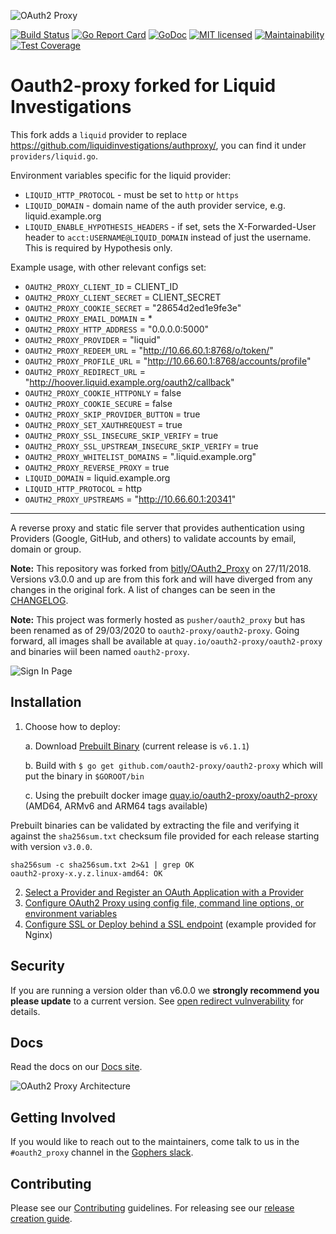 ![OAuth2 Proxy](/docs/logos/OAuth2_Proxy_horizontal.svg)

[![Build Status](https://secure.travis-ci.org/oauth2-proxy/oauth2-proxy.svg?branch=master)](http://travis-ci.org/oauth2-proxy/oauth2-proxy)
[![Go Report Card](https://goreportcard.com/badge/github.com/oauth2-proxy/oauth2-proxy)](https://goreportcard.com/report/github.com/oauth2-proxy/oauth2-proxy)
[![GoDoc](https://godoc.org/github.com/oauth2-proxy/oauth2-proxy?status.svg)](https://godoc.org/github.com/oauth2-proxy/oauth2-proxy)
[![MIT licensed](https://img.shields.io/badge/license-MIT-blue.svg)](./LICENSE)
[![Maintainability](https://api.codeclimate.com/v1/badges/a58ff79407212e2beacb/maintainability)](https://codeclimate.com/github/oauth2-proxy/oauth2-proxy/maintainability)
[![Test Coverage](https://api.codeclimate.com/v1/badges/a58ff79407212e2beacb/test_coverage)](https://codeclimate.com/github/oauth2-proxy/oauth2-proxy/test_coverage)

# Oauth2-proxy forked for Liquid Investigations

This fork adds a `liquid` provider to replace <https://github.com/liquidinvestigations/authproxy/>, you can find it under `providers/liquid.go`.

Environment variables specific for the liquid provider:

- `LIQUID_HTTP_PROTOCOL` - must be set to `http` or `https`
- `LIQUID_DOMAIN` - domain name of the auth provider service, e.g. liquid.example.org 
- `LIQUID_ENABLE_HYPOTHESIS_HEADERS` - if set, sets the X-Forwarded-User header to `acct:USERNAME@LIQUID_DOMAIN` instead of just the username. This is required by Hypothesis only.

Example usage, with other relevant configs set:


- `OAUTH2_PROXY_CLIENT_ID` = CLIENT_ID
- `OAUTH2_PROXY_CLIENT_SECRET` = CLIENT_SECRET
- `OAUTH2_PROXY_COOKIE_SECRET` = "28654d2ed1e9fe3e"
- `OAUTH2_PROXY_EMAIL_DOMAIN` = *
- `OAUTH2_PROXY_HTTP_ADDRESS` = "0.0.0.0:5000"
- `OAUTH2_PROXY_PROVIDER` = "liquid"
- `OAUTH2_PROXY_REDEEM_URL` = "http://10.66.60.1:8768/o/token/"
- `OAUTH2_PROXY_PROFILE_URL` = "http://10.66.60.1:8768/accounts/profile"
- `OAUTH2_PROXY_REDIRECT_URL` = "http://hoover.liquid.example.org/oauth2/callback"
- `OAUTH2_PROXY_COOKIE_HTTPONLY` = false
- `OAUTH2_PROXY_COOKIE_SECURE` = false
- `OAUTH2_PROXY_SKIP_PROVIDER_BUTTON` = true
- `OAUTH2_PROXY_SET_XAUTHREQUEST` = true
- `OAUTH2_PROXY_SSL_INSECURE_SKIP_VERIFY` = true
- `OAUTH2_PROXY_SSL_UPSTREAM_INSECURE_SKIP_VERIFY` = true
- `OAUTH2_PROXY_WHITELIST_DOMAINS` = ".liquid.example.org"
- `OAUTH2_PROXY_REVERSE_PROXY` = true
- `LIQUID_DOMAIN` = liquid.example.org
- `LIQUID_HTTP_PROTOCOL` = http
- `OAUTH2_PROXY_UPSTREAMS` = "http://10.66.60.1:20341"

---


A reverse proxy and static file server that provides authentication using Providers (Google, GitHub, and others)
to validate accounts by email, domain or group.

**Note:** This repository was forked from [bitly/OAuth2_Proxy](https://github.com/bitly/oauth2_proxy) on 27/11/2018.
Versions v3.0.0 and up are from this fork and will have diverged from any changes in the original fork.
A list of changes can be seen in the [CHANGELOG](CHANGELOG.md).

**Note:** This project was formerly hosted as `pusher/oauth2_proxy` but has been renamed as of 29/03/2020 to `oauth2-proxy/oauth2-proxy`.
Going forward, all images shall be available at `quay.io/oauth2-proxy/oauth2-proxy` and binaries wiil been named `oauth2-proxy`.

![Sign In Page](https://cloud.githubusercontent.com/assets/45028/4970624/7feb7dd8-6886-11e4-93e0-c9904af44ea8.png)

## Installation

1.  Choose how to deploy:

    a. Download [Prebuilt Binary](https://github.com/oauth2-proxy/oauth2-proxy/releases) (current release is `v6.1.1`)

    b. Build with `$ go get github.com/oauth2-proxy/oauth2-proxy` which will put the binary in `$GOROOT/bin`

    c. Using the prebuilt docker image [quay.io/oauth2-proxy/oauth2-proxy](https://quay.io/oauth2-proxy/oauth2-proxy) (AMD64, ARMv6 and ARM64 tags available)

Prebuilt binaries can be validated by extracting the file and verifying it against the `sha256sum.txt` checksum file provided for each release starting with version `v3.0.0`.

```
sha256sum -c sha256sum.txt 2>&1 | grep OK
oauth2-proxy-x.y.z.linux-amd64: OK
```

2.  [Select a Provider and Register an OAuth Application with a Provider](https://oauth2-proxy.github.io/oauth2-proxy/auth-configuration)
3.  [Configure OAuth2 Proxy using config file, command line options, or environment variables](https://oauth2-proxy.github.io/oauth2-proxy/configuration)
4.  [Configure SSL or Deploy behind a SSL endpoint](https://oauth2-proxy.github.io/oauth2-proxy/tls-configuration) (example provided for Nginx)


## Security

If you are running a version older than v6.0.0 we **strongly recommend you please update** to a current version.
See [open redirect vulnverability](https://github.com/oauth2-proxy/oauth2-proxy/security/advisories/GHSA-5m6c-jp6f-2vcv) for details.

## Docs

Read the docs on our [Docs site](https://oauth2-proxy.github.io/oauth2-proxy).

![OAuth2 Proxy Architecture](https://cloud.githubusercontent.com/assets/45028/8027702/bd040b7a-0d6a-11e5-85b9-f8d953d04f39.png)

## Getting Involved

If you would like to reach out to the maintainers, come talk to us in the `#oauth2_proxy` channel in the [Gophers slack](http://gophers.slack.com/).

## Contributing

Please see our [Contributing](CONTRIBUTING.md) guidelines. For releasing see our [release creation guide](RELEASE.md).
